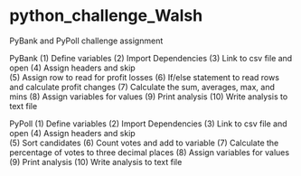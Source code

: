 # python_challenge_Walsh
PyBank and PyPoll challenge assignment

PyBank
(1) Define variables
(2) Import Dependencies 
(3) Link to csv file and open 
(4) Assign headers and skip  
(5) Assign row to read for profit losses 
(6) If/else statement to read rows and calculate profit changes
(7) Calculate the sum, averages, max, and mins
(8) Assign variables for values 
(9) Print analysis 
(10) Write analysis to text file 

PyPoll 
(1) Define variables
(2) Import Dependencies 
(3) Link to csv file and open 
(4) Assign headers and skip  
(5) Sort candidates 
(6) Count votes and add to variable
(7) Calculate the percentage of votes to three decimal places
(8) Assign variables for values
(9) Print analysis
(10) Write analysis to text file
